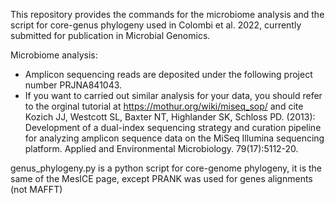 



This repository provides the commands for the microbiome analysis and the script for core-genus phylogeny used in Colombi et al. 2022, currently submitted for publication in Microbial Genomics.


Microbiome analysis:
  - Amplicon sequencing reads are deposited under the following project number PRJNA841043.
  - If you want to carried out similar analysis for your data, you should refer to the orginal tutorial at https://mothur.org/wiki/miseq_sop/ and cite 
  Kozich JJ, Westcott SL, Baxter NT, Highlander SK, Schloss PD. (2013): Development of a dual-index sequencing strategy and curation pipeline for analyzing amplicon sequence data on the MiSeq Illumina sequencing platform. Applied and Environmental Microbiology. 79(17):5112-20.

genus_phylogeny.py is a python script for core-genome phylogeny, it is the same of the MesICE page, except PRANK was used for genes alignments (not MAFFT)
